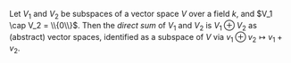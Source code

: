 Let $V_1$ and $V_2$ be subspaces of a vector space $V$ over a field $k$, and $V_1 \cap V_2 = \\{0\\}$. Then the *direct sum* of $V_1$ and $V_2$ is $V_1 \oplus V_2$ as (abstract) vector spaces, identified as a subspace of $V$ via $v_1 \oplus v_2 \mapsto v_1 + v_2$.
